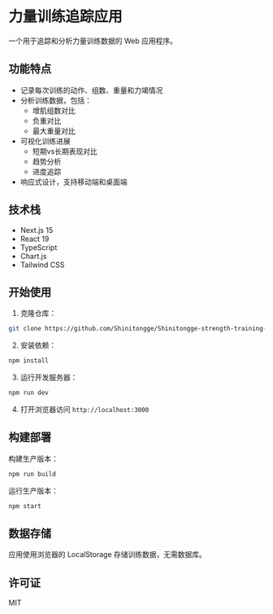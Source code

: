 # 力量训练追踪应用

一个用于追踪和分析力量训练数据的 Web 应用程序。

## 功能特点

- 记录每次训练的动作、组数、重量和力竭情况
- 分析训练数据，包括：
  - 增肌组数对比
  - 负重对比
  - 最大重量对比
- 可视化训练进展
  - 短期vs长期表现对比
  - 趋势分析
  - 进度追踪
- 响应式设计，支持移动端和桌面端

## 技术栈

- Next.js 15
- React 19
- TypeScript
- Chart.js
- Tailwind CSS

## 开始使用

1. 克隆仓库：
```bash
git clone https://github.com/Shinitongge/Shinitongge-strength-training-tracker.git
```

2. 安装依赖：
```bash
npm install
```

3. 运行开发服务器：
```bash
npm run dev
```

4. 打开浏览器访问 `http://localhost:3000`

## 构建部署

构建生产版本：
```bash
npm run build
```

运行生产版本：
```bash
npm start
```

## 数据存储

应用使用浏览器的 LocalStorage 存储训练数据，无需数据库。

## 许可证

MIT
